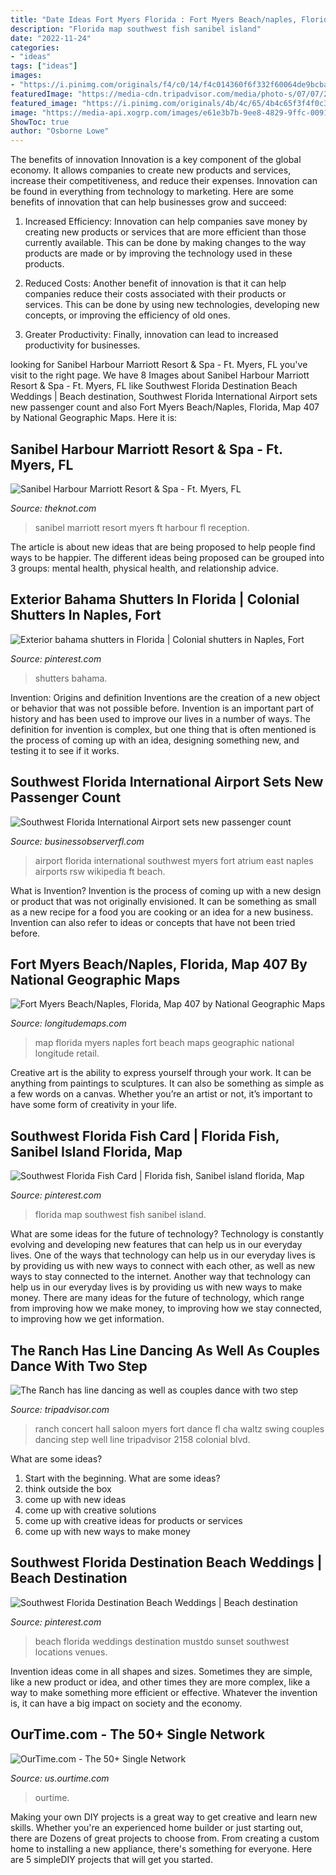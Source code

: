 ```yaml
---
title: "Date Ideas Fort Myers Florida : Fort Myers Beach/naples, Florida, Map 407 By National Geographic Maps"
description: "Florida map southwest fish sanibel island"
date: "2022-11-24"
categories:
- "ideas"
tags: ["ideas"]
images:
- "https://i.pinimg.com/originals/f4/c0/14/f4c014360f6f332f60064de9bcbacdff.jpg"
featuredImage: "https://media-cdn.tripadvisor.com/media/photo-s/07/07/2e/43/the-ranch-concert-hall.jpg"
featured_image: "https://i.pinimg.com/originals/4b/4c/65/4b4c65f3f4f0c3766d2d28f5a639e699.jpg"
image: "https://media-api.xogrp.com/images/e61e3b7b-9ee8-4829-9ffc-0091a9748494~rs_2001.480.fit.jpg"
ShowToc: true
author: "Osborne Lowe"
---
```



The benefits of innovation
Innovation is a key component of the global economy. It allows companies to create new products and services, increase their competitiveness, and reduce their expenses. Innovation can be found in everything from technology to marketing. Here are some benefits of innovation that can help businesses grow and succeed:
1. Increased Efficiency: Innovation can help companies save money by creating new products or services that are more efficient than those currently available. This can be done by making changes to the way products are made or by improving the technology used in these products.

2. Reduced Costs: Another benefit of innovation is that it can help companies reduce their costs associated with their products or services. This can be done by using new technologies, developing new concepts, or improving the efficiency of old ones.

3. Greater Productivity: Finally, innovation can lead to increased productivity for businesses.

	

		
looking for Sanibel Harbour Marriott Resort &amp; Spa - Ft. Myers, FL you've visit to the right page. We have 8 Images about Sanibel Harbour Marriott Resort &amp; Spa - Ft. Myers, FL like Southwest Florida Destination Beach Weddings | Beach destination, Southwest Florida International Airport sets new passenger count and also Fort Myers Beach/Naples, Florida, Map 407 by National Geographic Maps. Here it is:
		
    
## Sanibel Harbour Marriott Resort &amp; Spa - Ft. Myers, FL

<img loading=lazy src="https://media-api.xogrp.com/images/e61e3b7b-9ee8-4829-9ffc-0091a9748494~rs_2001.480.fit.jpg" onerror="this.onerror=null;this.src='https://tse4.mm.bing.net/th?id=OIP.0ti1n_TMXNQolDH6xchmmQHaE7&amp;pid=15.1';" alt="Sanibel Harbour Marriott Resort &amp; Spa - Ft. Myers, FL">

_Source: theknot.com_

>sanibel marriott resort myers ft harbour fl reception. 

	

The article is about new ideas that are being proposed to help people find ways to be happier. The different ideas being proposed can be grouped into 3 groups: mental health, physical health, and relationship advice.

    
## Exterior Bahama Shutters In Florida | Colonial Shutters In Naples, Fort

<img loading=lazy src="https://i.pinimg.com/originals/4b/4c/65/4b4c65f3f4f0c3766d2d28f5a639e699.jpg" onerror="this.onerror=null;this.src='https://tse4.mm.bing.net/th?id=OIP.F_9u32fGWdaHybOlHUYnzAHaDS&amp;pid=15.1';" alt="Exterior bahama shutters in Florida | Colonial shutters in Naples, Fort">

_Source: pinterest.com_

>shutters bahama. 

	

Invention: Origins and definition
Inventions are the creation of a new object or behavior that was not possible before. Invention is an important part of history and has been used to improve our lives in a number of ways. The definition for invention is complex, but one thing that is often mentioned is the process of coming up with an idea, designing something new, and testing it to see if it works.

    
## Southwest Florida International Airport Sets New Passenger Count

<img loading=lazy src="https://www.businessobserverfl.com/sites/default/files/240714_standard.jpeg" onerror="this.onerror=null;this.src='https://tse2.mm.bing.net/th?id=OIP.EYiO1b61iEdj0N9ukrvZ0gHaE7&amp;pid=15.1';" alt="Southwest Florida International Airport sets new passenger count">

_Source: businessobserverfl.com_

>airport florida international southwest myers fort atrium east naples airports rsw wikipedia ft beach. 

	

What is Invention?
Invention is the process of coming up with a new design or product that was not originally envisioned. It can be something as small as a new recipe for a food you are cooking or an idea for a new business. Invention can also refer to ideas or concepts that have not been tried before.

    
## Fort Myers Beach/Naples, Florida, Map 407 By National Geographic Maps

<img loading=lazy src="http://info.eastview.com/images/MN-WAR-05T7/00000HK4ASI0S-0IUC/big.jpg" onerror="this.onerror=null;this.src='https://tse4.mm.bing.net/th?id=OIP.94-Ezx5JZh0dQejipYnDtwCpFx&amp;pid=15.1';" alt="Fort Myers Beach/Naples, Florida, Map 407 by National Geographic Maps">

_Source: longitudemaps.com_

>map florida myers naples fort beach maps geographic national longitude retail. 

	

Creative art is the ability to express yourself through your work. It can be anything from paintings to sculptures. It can also be something as simple as a few words on a canvas. Whether you’re an artist or not, it’s important to have some form of creativity in your life.

    
## Southwest Florida Fish Card | Florida Fish, Sanibel Island Florida, Map

<img loading=lazy src="https://i.pinimg.com/736x/57/9c/5b/579c5b16c7456041e53261fb01aa9dbb.jpg" onerror="this.onerror=null;this.src='https://tse4.mm.bing.net/th?id=OIP.vBCl6ofbx6glvo9LE9XwuwHaLd&amp;pid=15.1';" alt="Southwest Florida Fish Card | Florida fish, Sanibel island florida, Map">

_Source: pinterest.com_

>florida map southwest fish sanibel island. 

	

What are some ideas for the future of technology?
Technology is constantly evolving and developing new features that can help us in our everyday lives. One of the ways that technology can help us in our everyday lives is by providing us with new ways to connect with each other, as well as new ways to stay connected to the internet. Another way that technology can help us in our everyday lives is by providing us with new ways to make money. There are many ideas for the future of technology, which range from improving how we make money, to improving how we stay connected, to improving how we get information.

    
## The Ranch Has Line Dancing As Well As Couples Dance With Two Step

<img loading=lazy src="https://media-cdn.tripadvisor.com/media/photo-s/07/07/2e/43/the-ranch-concert-hall.jpg" onerror="this.onerror=null;this.src='https://tse1.mm.bing.net/th?id=OIP.TJzk2T3T4d95CkyxcmDkTQHaFj&amp;pid=15.1';" alt="The Ranch has line dancing as well as couples dance with two step">

_Source: tripadvisor.com_

>ranch concert hall saloon myers fort dance fl cha waltz swing couples dancing step well line tripadvisor 2158 colonial blvd. 

	

What are some ideas?
1. Start with the beginning. What are some ideas? 
2. think outside the box 
3. come up with new ideas 
4. come up with creative solutions 
5. come up with creative ideas for products or services 
6. come up with new ways to make money 

    
## Southwest Florida Destination Beach Weddings | Beach Destination

<img loading=lazy src="https://i.pinimg.com/originals/f4/c0/14/f4c014360f6f332f60064de9bcbacdff.jpg" onerror="this.onerror=null;this.src='https://tse4.mm.bing.net/th?id=OIP.YkrFjijm3ccmGWgDMlJjkQHaE8&amp;pid=15.1';" alt="Southwest Florida Destination Beach Weddings | Beach destination">

_Source: pinterest.com_

>beach florida weddings destination mustdo sunset southwest locations venues. 

	

Invention ideas come in all shapes and sizes. Sometimes they are simple, like a new product or idea, and other times they are more complex, like a way to make something more efficient or effective. Whatever the invention is, it can have a big impact on society and the economy.

    
## OurTime.com - The 50+ Single Network

<img loading=lazy src="https://pmi4.peoplemedia.com/166/284/88340284/54106216q.jpg" onerror="this.onerror=null;this.src='https://tse3.mm.bing.net/th?id=OIP.bZdFc-nm1rdH9Y_d5k5kTQHaHa&amp;pid=15.1';" alt="OurTime.com - The 50+ Single Network">

_Source: us.ourtime.com_

>ourtime. 

	

Making your own DIY projects is a great way to get creative and learn new skills. Whether you're an experienced home builder or just starting out, there are Dozens of great projects to choose from. From creating a custom home to installing a new appliance, there's something for everyone. Here are 5 simpleDIY projects that will get you started.

